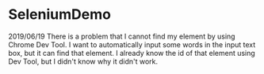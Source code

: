 # SeleniumDemo
2019/06/19
        There is a problem that I cannot find my element by using Chrome Dev Tool.
        I want to automatically input some words in the input text box, but it can find that element. I already know the id of that   element using Dev Tool, but I didn't know why it didn't work.
